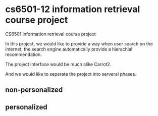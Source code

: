 # cs6501-12 information retrieval course project
CS6501 information retrieval course project

In this project, we would like to provide a way when user search on the internet, the search engine automatically provide a hierachial recommendation. 

The project interface would be much alike Carrot2. 

And we would like to seperate the project into serveral phases.

## non-personalized 

## personalized

